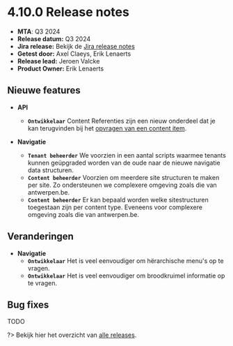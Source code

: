# 4.10.0 Release notes

* **MTA**: Q3 2024
* **Release datum:** Q3 2024
* **Jira release:** Bekijk de [Jira release notes](https://jira.antwerpen.be/secure/ReleaseNote.jspa?projectId=14114&version=16907)
* **Getest door:** Axel Claeys, Erik Lenaerts
* **Release lead:** Jeroen Valcke
* **Product Owner:** Erik Lenaerts

## Nieuwe features

* **API**
  * **`Ontwikkelaar`** Content Referenties zijn een nieuw onderdeel dat je kan terugvinden bij het [opvragen van een content item](/wcmv4/content/content-item-read#references).

* **Navigatie**
  * **`Tenant beheerder`** We voorzien in een aantal scripts waarmee tenants kunnen geüpgraded worden van de oude naar de nieuwe navigatie data structuren.
  * **`Content beheerder`** Voorzien om meerdere site structuren te maken per site. Zo ondersteunen we complexere omgeving zoals die van antwerpen.be.
  * **`Content beheerder`** Er kan bepaald worden welke sitestructuren toegestaan zijn per content type. Eveneens voor complexere omgeving zoals die van antwerpen.be.

## Veranderingen

* **Navigatie**
  * **`Ontwikkelaar`** Het is veel eenvoudiger om hërarchische menu's op te vragen.
  * **`Ontwikkelaar`** Het is veel eenvoudiger om broodkruimel informatie op te vragen.
  
## Bug fixes

TODO

?> Bekijk hier het overzicht van [alle releases](/RELEASE).
